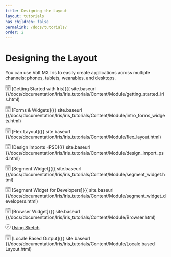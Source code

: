 ```yaml
---
title: Designing the Layout
layout: tutorials
has_children: false
permalink: /docs/tutorials/
order: 2
---
```


# Designing the Layout

You can use Volt MX Iris to easily create applications across multiple channels: phones, tablets, wearables, and desktops.

![](Resources/Marketplace.png) [Getting Started with Iris]({{ site.baseurl }}/docs/documentation/Iris/iris_tutorials/Content/Module/getting_started_iris.html)

![](Resources/Marketplace.png) [Forms & Widgets]({{ site.baseurl }}/docs/documentation/Iris/iris_tutorials/Content/Module/intro_forms_widgets.html)

![](Resources/Marketplace.png) [Flex Layout]({{ site.baseurl }}/docs/documentation/Iris/iris_tutorials/Content/Module/flex_layout.html)

![](Resources/Marketplace.png) [Design Imports -PSD]({{ site.baseurl }}/docs/documentation/Iris/iris_tutorials/Content/Module/design_import_psd.html)

![](Resources/Marketplace.png) [Segment Widget]({{ site.baseurl }}/docs/documentation/Iris/iris_tutorials/Content/Module/segment_widget.html)

![](Resources/Marketplace.png) [Segment Widget for Developers]({{ site.baseurl }}/docs/documentation/Iris/iris_tutorials/Content/Module/segment_widget_developers.html)

![](Resources/Marketplace.png) [Browser Widget]({{ site.baseurl }}/docs/documentation/Iris/iris_tutorials/Content/Module/Browser.html)

![](Resources/overview_video.png) [Using Sketch](https://youtu.be/eN4eIc13wt4)

![](Resources/Marketplace.png) [Locale Based Output]({{ site.baseurl }}/docs/documentation/Iris/iris_tutorials/Content/Module/Locale based Layout.html)
